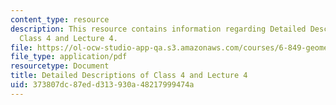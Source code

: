 ```yaml
---
content_type: resource
description: This resource contains information regarding Detailed Descriptions of
  Class 4 and Lecture 4.
file: https://ol-ocw-studio-app-qa.s3.amazonaws.com/courses/6-849-geometric-folding-algorithms-linkages-origami-polyhedra-fall-2012/373807dc87edd313930a48217999474a_MIT6_849F12_desc04.pdf
file_type: application/pdf
resourcetype: Document
title: Detailed Descriptions of Class 4 and Lecture 4
uid: 373807dc-87ed-d313-930a-48217999474a
---
```

